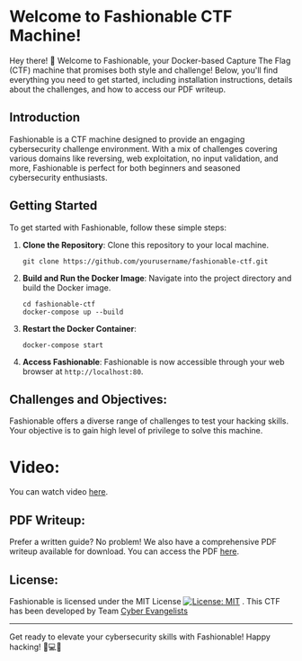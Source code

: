 # Welcome to Fashionable CTF Machine!

Hey there! 👋 Welcome to Fashionable, your Docker-based Capture The Flag (CTF) machine that promises both style and challenge! Below, you'll find everything you need to get started, including installation instructions, details about the challenges, and how to access our PDF writeup.

## Introduction

Fashionable is a CTF machine designed to provide an engaging cybersecurity challenge environment. With a mix of challenges covering various domains like reversing, web exploitation, no input validation, and more, Fashionable is perfect for both beginners and seasoned cybersecurity enthusiasts.

## Getting Started

To get started with Fashionable, follow these simple steps:

1. **Clone the Repository**: Clone this repository to your local machine.

    ```
    git clone https://github.com/yourusername/fashionable-ctf.git
    ```

2. **Build and Run the Docker Image**: Navigate into the project directory and build the Docker image.

    ```
    cd fashionable-ctf
    docker-compose up --build
    ```

3. **Restart the Docker Container**:

    ```
    docker-compose start
    ```

4. **Access Fashionable**: Fashionable is now accessible through your web browser at `http://localhost:80`.

## Challenges and Objectives:

Fashionable offers a diverse range of challenges to test your hacking skills. Your objective is to gain high level of privilege to solve this machine.

# Video:
You can watch video [here](https://drive.google.com/file/d/1hPZFEzgpkM2JobWMlL7FlJqdm_tee9D6/view?pli=1).

## PDF Writeup:

Prefer a written guide? No problem! We also have a comprehensive PDF writeup available for download. You can access the PDF [here](https://github.com/cyber-evangelists/ctf-pro-ce/blob/main/pdf/Fashionable_2.pdf).


## License:

Fashionable is licensed under the MIT License [![License: MIT](https://img.shields.io/badge/License-MIT-yellow.svg)](https://opensource.org/licenses/MIT) .
This CTF has been developed by Team [Cyber Evangelists](https://github.com/cyber-evangelists)

---

Get ready to elevate your cybersecurity skills with Fashionable! Happy hacking! 🎩💻✨

